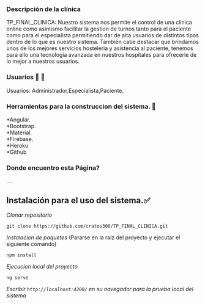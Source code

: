 ### Descripción de la clínica 
TP_FINAL_CLINICA: Nuestro sistema nos permite el control de una clinica online como asimismo  facilitar la gestion de turnos tanto para el paciente como para el especialista permitiendo dar de alta usuarios de distintos tipos dentro de lo que es nuestro sistema. También cabe destacar que brindamos unos de los mejores servicios hosteleria y asistencia al paciente, tenemos para ello una tecnologia avanzada en nuestros hospitales para ofrecerle de lo mejor a nuestros usuarios.
### Usuarios 🧍 🤵
Usuarios: Administrador,Especialista,Paciente.

### Herramientas para la construccion del sistema. 🔨 
*Angular.<br>
*Bootstrap.<br>
*Material.<br>
*Firebase.<br>
*Heroku<br>
*Github<br>

### Donde encuentro esta Página?
....



## Instalación para el uso del sistema.✅

_Clonar repositorio_
```
git clone https://github.com/cratos300/TP_FINAL_CLINICA.git
```
_Instalacion de paquetes_ (Pararse en la raíz del proyecto y ejecutar el siguiente comando)

```
npm install
```

_Ejecucion local del proyecto_

```
ng serve
```

_Escribir  `http://localhost:4200/` en su navegador para la prueba local del sistema_

